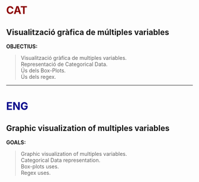 # <span style="color:darkred">CAT</span>

## Visualització gràfica de múltiples variables

**OBJECTIUS:**  
> Visualització gràfica de multiples variables.  
> Representació de Categorical Data.  
> Ús dels Box-Plots.  
> Ús dels regex.  

---

# <span style="color:darkblue">ENG</span>

## Graphic visualization of multiples variables  

**GOALS:**  
> Graphic visualization of multiples variables.  
> Categorical Data representation.  
> Box-plots uses.  
> Regex uses.  

